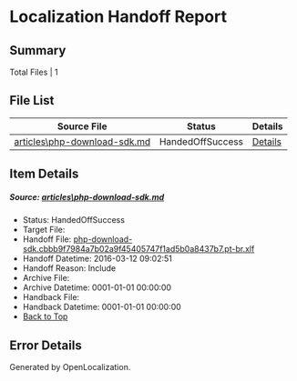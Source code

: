 # <a name='report-top'></a> Localization Handoff Report

## Summary
 Total Files | 1

## File List
 Source File | Status | Details 
 ----------- | ------ | ------- 
 [articles\php-download-sdk.md](https://github.com/OpenLocalizationTest/azuretest/blob/22e02613e525c7154f9c3d03f38753faff74244c/articles/php-download-sdk.md) | HandedOffSuccess | [Details](#313fdad03c4e85b0d418559cee58c1c4d102761813453)

## Item Details
##### <a name='313fdad03c4e85b0d418559cee58c1c4d102761813453'></a> Source: [articles\php-download-sdk.md](https://github.com/OpenLocalizationTest/azuretest/blob/22e02613e525c7154f9c3d03f38753faff74244c/articles/php-download-sdk.md)
* Status: HandedOffSuccess
* Target File: 
* Handoff File: [php-download-sdk.cbbb9f7984a7b02a9f45405747f1ad5b0a8437b7.pt-br.xlf](https://github.com/OpenLocalizationTest/azuretest.handoff/blob/8209c7e92fc5b49a78811662865d97ee30bfeef3/ol-handoff/OpenLocalizationTest/azuretest.pt-br/master/ht/php-download-sdk.cbbb9f7984a7b02a9f45405747f1ad5b0a8437b7.pt-br.xlf)
* Handoff Datetime: 2016-03-12 09:02:51
* Handoff Reason: Include
* Archive File: 
* Archive Datetime: 0001-01-01 00:00:00
* Handback File: 
* Handback Datetime: 0001-01-01 00:00:00
* [Back to Top](#report-top)


## Error Details

Generated by OpenLocalization.

